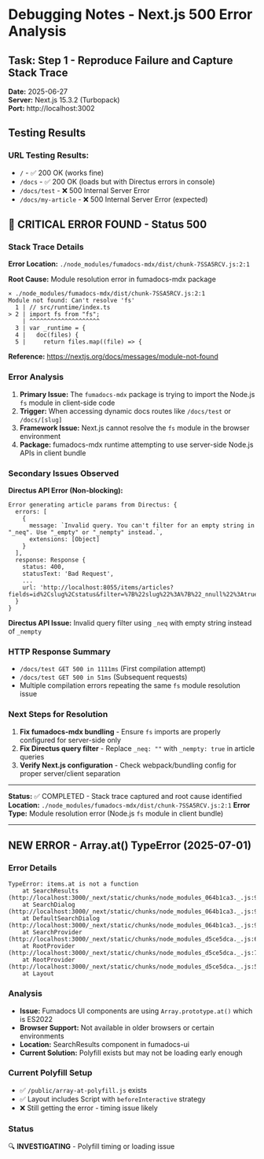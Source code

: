 # Debugging Notes - Next.js 500 Error Analysis

## Task: Step 1 - Reproduce Failure and Capture Stack Trace

**Date:** 2025-06-27  
**Server:** Next.js 15.3.2 (Turbopack)  
**Port:** http://localhost:3002

## Testing Results

### URL Testing Results:
- `/` - ✅ 200 OK (works fine)
- `/docs` - ✅ 200 OK (loads but with Directus errors in console)  
- `/docs/test` - ❌ 500 Internal Server Error  
- `/docs/my-article` - ❌ 500 Internal Server Error (expected)

## 🚨 CRITICAL ERROR FOUND - Status 500

### Stack Trace Details

**Error Location:** `./node_modules/fumadocs-mdx/dist/chunk-7SSA5RCV.js:2:1`

**Root Cause:** Module resolution error in fumadocs-mdx package

```
⨯ ./node_modules/fumadocs-mdx/dist/chunk-7SSA5RCV.js:2:1
Module not found: Can't resolve 'fs'
  1 | // src/runtime/index.ts
> 2 | import fs from "fs";
    | ^^^^^^^^^^^^^^^^^^^^
  3 | var _runtime = {
  4 |   doc(files) {
  5 |     return files.map((file) => {
```

**Reference:** https://nextjs.org/docs/messages/module-not-found

### Error Analysis

1. **Primary Issue:** The `fumadocs-mdx` package is trying to import the Node.js `fs` module in client-side code
2. **Trigger:** When accessing dynamic docs routes like `/docs/test` or `/docs/[slug]`
3. **Framework Issue:** Next.js cannot resolve the `fs` module in the browser environment
4. **Package:** fumadocs-mdx runtime attempting to use server-side Node.js APIs in client bundle

### Secondary Issues Observed

**Directus API Error (Non-blocking):**
```
Error generating article params from Directus: {
  errors: [
    {
      message: `Invalid query. You can't filter for an empty string in "_neq". Use "_empty" or "_nempty" instead.`,
      extensions: [Object]
    }
  ],
  response: Response {
    status: 400,
    statusText: 'Bad Request',
    ...
    url: 'http://localhost:8055/items/articles?fields=id%2Cslug%2Cstatus&filter=%7B%22slug%22%3A%7B%22_nnull%22%3Atrue%2C%22_neq%22%3A%22%22%7D%2C%22status%22%3A%7B%22_in%22%3A%5B%22publish%22%2C%22published%22%5D%7D%7D'
  }
}
```

**Directus API Issue:** Invalid query filter using `_neq` with empty string instead of `_nempty`

### HTTP Response Summary
- `/docs/test GET 500 in 1111ms` (First compilation attempt)
- `/docs/test GET 500 in 51ms` (Subsequent requests)
- Multiple compilation errors repeating the same `fs` module resolution issue

### Next Steps for Resolution
1. **Fix fumadocs-mdx bundling** - Ensure `fs` imports are properly configured for server-side only
2. **Fix Directus query filter** - Replace `_neq: ""` with `_nempty: true` in article queries
3. **Verify Next.js configuration** - Check webpack/bundling config for proper server/client separation

---

**Status:** ✅ COMPLETED - Stack trace captured and root cause identified
**Location:** `./node_modules/fumadocs-mdx/dist/chunk-7SSA5RCV.js:2:1`
**Error Type:** Module resolution error (Node.js `fs` module in client bundle)

---

## NEW ERROR - Array.at() TypeError (2025-07-01)

### Error Details
```
TypeError: items.at is not a function
    at SearchResults (http://localhost:3000/_next/static/chunks/node_modules_064b1ca3._.js:9600:48)
    at SearchDialog (http://localhost:3000/_next/static/chunks/node_modules_064b1ca3._.js:9568:254)
    at DefaultSearchDialog (http://localhost:3000/_next/static/chunks/node_modules_064b1ca3._.js:9816:190)
    at SearchProvider (http://localhost:3000/_next/static/chunks/node_modules_d5ce5dca._.js:607:215)
    at RootProvider (http://localhost:3000/_next/static/chunks/node_modules_d5ce5dca._.js:752:221)
    at RootProvider (http://localhost:3000/_next/static/chunks/node_modules_d5ce5dca._.js:5281:197)
    at Layout
```

### Analysis
- **Issue:** Fumadocs UI components are using `Array.prototype.at()` which is ES2022
- **Browser Support:** Not available in older browsers or certain environments
- **Location:** SearchResults component in fumadocs-ui
- **Current Solution:** Polyfill exists but may not be loading early enough

### Current Polyfill Setup
- ✅ `/public/array-at-polyfill.js` exists
- ✅ Layout includes Script with `beforeInteractive` strategy
- ❌ Still getting the error - timing issue likely

### Status
🔍 **INVESTIGATING** - Polyfill timing or loading issue
